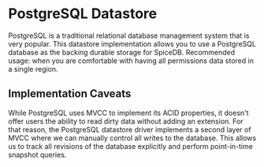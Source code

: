 # PostgreSQL Datastore

PostgreSQL is a traditional relational database management system that is very popular.
This datastore implementation allows you to use a PostgreSQL database as the backing durable storage for SpiceDB.
Recommended usage: when you are comfortable with having all permissions data stored in a single region.

## Implementation Caveats

While PostgreSQL uses MVCC to implement its ACID properties, it doesn't offer users the ability to read dirty data without adding an extension.
For that reason, the PostgreSQL datastore driver implements a second layer of MVCC where we can manually control all writes to the database.
This allows us to track all revisions of the database explicitly and perform point-in-time snapshot queries.
